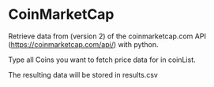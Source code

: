 # CoinMarketCap

Retrieve data from (version 2) of the coinmarketcap.com API (https://coinmarketcap.com/api/) with python.

Type all Coins you want to fetch price data for in coinList.

The resulting data will be stored in results.csv
